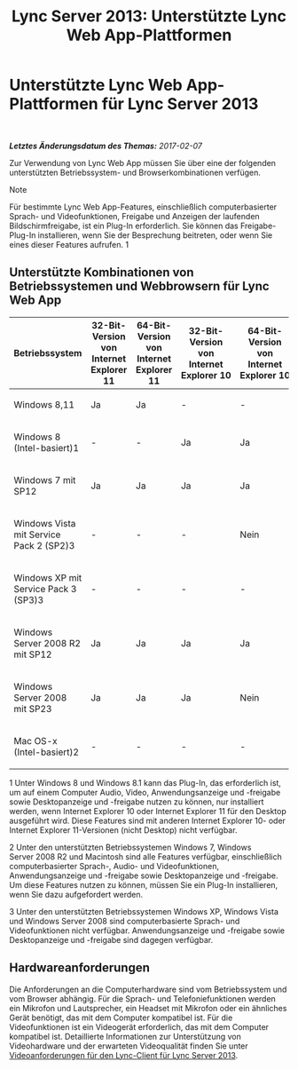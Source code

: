 ﻿---
title: 'Lync Server 2013: Unterstützte Lync Web App-Plattformen'
TOCTitle: Unterstützte Lync Web App-Plattformen
ms:assetid: 31e95e16-f79f-46c6-b123-973fa56a824e
ms:mtpsurl: https://technet.microsoft.com/de-de/library/Gg425820(v=OCS.15)
ms:contentKeyID: 49293601
ms.date: 02/07/2017
mtps_version: v=OCS.15
ms.translationtype: HT
---

# Unterstützte Lync Web App-Plattformen für Lync Server 2013

 

_**Letztes Änderungsdatum des Themas:** 2017-02-07_

Zur Verwendung von Lync Web App müssen Sie über eine der folgenden unterstützten Betriebssystem- und Browserkombinationen verfügen.


> [!NOTE]
> Für bestimmte Lync Web App-Features, einschließlich computerbasierter Sprach- und Videofunktionen, Freigabe und Anzeigen der laufenden Bildschirmfreigabe, ist ein Plug-In erforderlich. Sie können das Freigabe-Plug-In installieren, wenn Sie der Besprechung beitreten, oder wenn Sie eines dieser Features aufrufen. 1



## Unterstützte Kombinationen von Betriebssystemen und Webbrowsern für Lync Web App


<table>
<colgroup>
<col style="width: 8%" />
<col style="width: 8%" />
<col style="width: 8%" />
<col style="width: 8%" />
<col style="width: 8%" />
<col style="width: 8%" />
<col style="width: 8%" />
<col style="width: 8%" />
<col style="width: 8%" />
<col style="width: 8%" />
<col style="width: 8%" />
<col style="width: 8%" />
</colgroup>
<thead>
<tr class="header">
<th>Betriebssystem</th>
<th>32-Bit-Version von Internet Explorer 11</th>
<th>64-Bit-Version von Internet Explorer 11</th>
<th>32-Bit-Version von Internet Explorer 10</th>
<th>64-Bit-Version von Internet Explorer 10</th>
<th>32-Bit-Version von Internet Explorer 9</th>
<th>64-Bit-Version von Internet Explorer 9</th>
<th>32-Bit-Version von Internet Explorer 8</th>
<th>64-Bit-Version von Internet Explorer 8</th>
<th>32-Bit-Version von Firefox 12.X</th>
<th>64-Bit-Versionen von Safari 5.X, 6.X, 7.X</th>
<th>32-Bit-Version von Chrome 18.X</th>
</tr>
</thead>
<tbody>
<tr class="odd">
<td><p>Windows 8,11</p></td>
<td><p>Ja</p></td>
<td><p>Ja</p></td>
<td><p>-</p></td>
<td><p>-</p></td>
<td><p>-</p></td>
<td><p>-</p></td>
<td><p>-</p></td>
<td><p>-</p></td>
<td><p>Ja</p></td>
<td><p>-</p></td>
<td><p>Ja</p></td>
</tr>
<tr class="even">
<td><p>Windows 8 (Intel-basiert)1</p></td>
<td><p>-</p></td>
<td><p>-</p></td>
<td><p>Ja</p></td>
<td><p>Ja</p></td>
<td><p>-</p></td>
<td><p>-</p></td>
<td><p>-</p></td>
<td><p>-</p></td>
<td><p>Ja</p></td>
<td><p>-</p></td>
<td><p>Ja</p></td>
</tr>
<tr class="odd">
<td><p>Windows 7 mit SP12</p></td>
<td><p>Ja</p></td>
<td><p>Ja</p></td>
<td><p>Ja</p></td>
<td><p>Ja</p></td>
<td><p>Ja</p></td>
<td><p>Ja</p></td>
<td><p>Ja</p></td>
<td><p>Ja</p></td>
<td><p>Ja</p></td>
<td><p>Nein</p></td>
<td><p>Ja</p></td>
</tr>
<tr class="even">
<td><p>Windows Vista mit Service Pack 2 (SP2)3</p></td>
<td><p>-</p></td>
<td><p>-</p></td>
<td><p>-</p></td>
<td><p>Nein</p></td>
<td><p>Ja</p></td>
<td><p>Nein</p></td>
<td><p>Ja</p></td>
<td><p>Nein</p></td>
<td><p>Ja</p></td>
<td><p>Nein</p></td>
<td><p>Ja</p></td>
</tr>
<tr class="odd">
<td><p>Windows XP mit Service Pack 3 (SP3)3</p></td>
<td><p>-</p></td>
<td><p>-</p></td>
<td><p>-</p></td>
<td><p>-</p></td>
<td><p>-</p></td>
<td><p>-</p></td>
<td><p>Ja</p></td>
<td><p>Nein</p></td>
<td><p>Ja</p></td>
<td><p>Nein</p></td>
<td><p>Ja</p></td>
</tr>
<tr class="even">
<td><p>Windows Server 2008 R2 mit SP12</p></td>
<td><p>Ja</p></td>
<td><p>Ja</p></td>
<td><p>Ja</p></td>
<td><p>Ja</p></td>
<td><p>Ja</p></td>
<td><p>Ja</p></td>
<td><p>Ja</p></td>
<td><p>Ja</p></td>
<td><p>Ja</p></td>
<td><p>Nein</p></td>
<td><p>Ja</p></td>
</tr>
<tr class="odd">
<td><p>Windows Server 2008 mit SP23</p></td>
<td><p>Ja</p></td>
<td><p>Ja</p></td>
<td><p>Ja</p></td>
<td><p>Nein</p></td>
<td><p>Ja</p></td>
<td><p>Nein</p></td>
<td><p>Ja</p></td>
<td><p>Nein</p></td>
<td><p>Ja</p></td>
<td><p>Nein</p></td>
<td><p>Ja</p></td>
</tr>
<tr class="even">
<td><p>Mac OS-x (Intel-basiert)2</p></td>
<td><p>-</p></td>
<td><p>-</p></td>
<td><p>-</p></td>
<td><p>-</p></td>
<td><p>-</p></td>
<td><p>-</p></td>
<td><p>-</p></td>
<td><p>-</p></td>
<td><p>Ja</p></td>
<td><p>Ja</p></td>
<td><p>Ja</p></td>
</tr>
</tbody>
</table>


1 Unter Windows 8 und Windows 8.1 kann das Plug-In, das erforderlich ist, um auf einem Computer Audio, Video, Anwendungsanzeige und -freigabe sowie Desktopanzeige und -freigabe nutzen zu können, nur installiert werden, wenn Internet Explorer 10 oder Internet Explorer 11 für den Desktop ausgeführt wird. Diese Features sind mit anderen Internet Explorer 10- oder Internet Explorer 11-Versionen (nicht Desktop) nicht verfügbar.

2 Unter den unterstützten Betriebssystemen Windows 7, Windows Server 2008 R2 und Macintosh sind alle Features verfügbar, einschließlich computerbasierter Sprach-, Audio- und Videofunktionen, Anwendungsanzeige und -freigabe sowie Desktopanzeige und -freigabe. Um diese Features nutzen zu können, müssen Sie ein Plug-In installieren, wenn Sie dazu aufgefordert werden.

3 Unter den unterstützten Betriebssystemen Windows XP, Windows Vista und Windows Server 2008 sind computerbasierte Sprach- und Videofunktionen nicht verfügbar. Anwendungsanzeige und -freigabe sowie Desktopanzeige und -freigabe sind dagegen verfügbar.

## Hardwareanforderungen

Die Anforderungen an die Computerhardware sind vom Betriebssystem und vom Browser abhängig. Für die Sprach- und Telefoniefunktionen werden ein Mikrofon und Lautsprecher, ein Headset mit Mikrofon oder ein ähnliches Gerät benötigt, das mit dem Computer kompatibel ist. Für die Videofunktionen ist ein Videogerät erforderlich, das mit dem Computer kompatibel ist. Detaillierte Informationen zur Unterstützung von Videohardware und der erwarteten Videoqualität finden Sie unter [Videoanforderungen für den Lync-Client für Lync Server 2013](lync-server-2013-lync-client-video-requirements.md).


